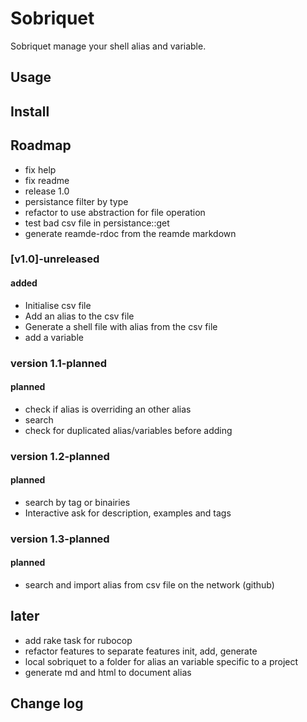 # Sobriquet

Sobriquet manage your shell alias and variable.

## Usage

## Install

## Roadmap

- fix help
- fix readme
- release 1.0
- persistance filter by type
- refactor to use abstraction for file operation
- test bad csv file in persistance::get
- generate reamde-rdoc from the reamde markdown

### [v1.0]-unreleased
#### added
- Initialise csv file
- Add an alias to the csv file
- Generate a shell file with alias from the csv file
- add a variable


### version 1.1-planned
#### planned
- check if alias is overriding an other alias
- search
- check for duplicated alias/variables before adding

### version 1.2-planned
#### planned
- search by tag or binairies
- Interactive ask for description, examples and tags

### version 1.3-planned
#### planned
- search and import alias from csv file on the network (github)

## later
- add rake task for rubocop
- refactor features to separate features init, add, generate
- local sobriquet to a folder for alias an variable specific to a project
- generate md and html to document alias


## Change log

